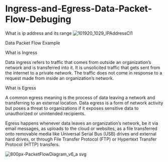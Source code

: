 # Ingress-and-Egress-Data-Packet-Flow-Debuging
What is ip address and its range
![101920_1029_IPAddressCl1](https://user-images.githubusercontent.com/60421249/152415705-fd787216-fd6f-44b7-873c-32340402de2c.png)

Data Packet Flow Example

What is Ingress 

Data ingress refers to traffic that comes from outside an organization’s network and is transferred into it. It is unsolicited traffic that gets sent from the internet to a private network. The traffic does not come in response to a request made from inside an organization’s network. 

What is Egress

A common egress meaning is the process of data leaving a network and transferring to an external location. Data egress is a form of network activity but poses a threat to organizations if it exposes sensitive data to unauthorized or unintended recipients.

Egress happens whenever data leaves an organization’s network, be it via email messages, as uploads to the cloud or websites, as a file transferred onto removable media like Universal Serial Bus (USB) drives and external hard drives, or through File Transfer Protocol (FTP) or Hypertext Transfer Protocol (HTTP) transfers.

![800px-PacketFlowDiagram_v6_a svg](https://user-images.githubusercontent.com/60421249/152416474-89dc272e-44bd-403b-9e1d-43a42ea0b5d0.png)
